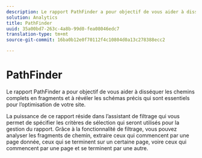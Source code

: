 ```yaml
---
description: Le rapport PathFinder a pour objectif de vous aider à disséquer les chemins complets en fragments et à révéler les schémas précis qui sont essentiels pour l’optimisation de votre site.
solution: Analytics
title: PathFinder
uuid: 35a00bd7-263c-4a8b-99d0-fea08046edc7
translation-type: tm+mt
source-git-commit: 16ba0b12e0f70112f4c10804d0a13c278388ecc2

---
```



# PathFinder

Le rapport PathFinder a pour objectif de vous aider à disséquer les chemins complets en fragments et à révéler les schémas précis qui sont essentiels pour l’optimisation de votre site.

La puissance de ce rapport réside dans l’assistant de filtrage qui vous permet de spécifier les critères de sélection qui seront utilisés pour la gestion du rapport. Grâce à la fonctionnalité de filtrage, vous pouvez analyser les fragments de chemin, extraire ceux qui commencent par une page donnée, ceux qui se terminent sur un certaine page, voire ceux qui commencent par une page et se terminent par une autre.
